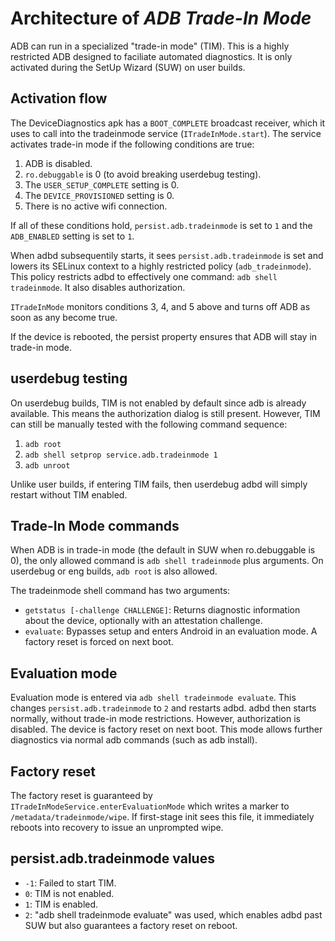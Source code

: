 # Architecture of *ADB Trade-In Mode*

ADB can run in a specialized "trade-in mode" (TIM). This is a highly restricted ADB designed to
faciliate automated diagnostics. It is only activated during the SetUp Wizard (SUW) on user builds.

## Activation flow

The DeviceDiagnostics apk has a `BOOT_COMPLETE` broadcast receiver, which it uses to call into the
tradeinmode service (`ITradeInMode.start`). The service activates trade-in mode if the following
conditions are true:

1. ADB is disabled.
2. `ro.debuggable` is 0 (to avoid breaking userdebug testing).
3. The `USER_SETUP_COMPLETE` setting is 0.
4. The `DEVICE_PROVISIONED` setting is 0.
5. There is no active wifi connection.

If all of these conditions hold, `persist.adb.tradeinmode` is set to `1` and the `ADB_ENABLED`
setting is set to `1`.

When adbd subsequentily starts, it sees `persist.adb.tradeinmode` is set and lowers its SELinux
context to a highly restricted policy (`adb_tradeinmode`).  This policy restricts adbd to
effectively one command: `adb shell tradeinmode`. It also disables authorization.

`ITradeInMode` monitors conditions 3, 4, and 5 above and turns off ADB as soon as any become true.

If the device is rebooted, the persist property ensures that ADB will stay in trade-in mode.

## userdebug testing

On userdebug builds, TIM is not enabled by default since adb is already available. This means the
authorization dialog is still present. However, TIM can still be manually tested with the following
command sequence:
1. `adb root`
2. `adb shell setprop service.adb.tradeinmode 1`
3. `adb unroot`

Unlike user builds, if entering TIM fails, then userdebug adbd will simply restart without TIM
enabled.

## Trade-In Mode commands

When ADB is in trade-in mode (the default in SUW when ro.debuggable is 0), the only allowed command
is `adb shell tradeinmode` plus arguments. On userdebug or eng builds, `adb root` is also allowed.

The tradeinmode shell command has two arguments:
 - `getstatus [-challenge CHALLENGE]`: Returns diagnostic information about the device, optionally
   with an attestation challenge.
 - `evaluate`: Bypasses setup and enters Android in an evaluation mode. A factory reset is forced
   on next boot.

## Evaluation mode

Evaluation mode is entered via `adb shell tradeinmode evaluate`. This changes
`persist.adb.tradeinmode` to `2` and restarts adbd. adbd then starts normally, without trade-in
mode restrictions. However, authorization is disabled. The device is factory reset on next boot.
This mode allows further diagnostics via normal adb commands (such as adb install).

## Factory reset

The factory reset is guaranteed by `ITradeInModeService.enterEvaluationMode` which writes a marker
to `/metadata/tradeinmode/wipe`. If first-stage init sees this file, it immediately reboots into
recovery to issue an unprompted wipe.

## persist.adb.tradeinmode values
 - `-1`: Failed to start TIM.
 - `0`: TIM is not enabled.
 - `1`: TIM is enabled.
 - `2`: "adb shell tradeinmode evaluate" was used, which enables adbd past SUW but
        also guarantees a factory reset on reboot.
